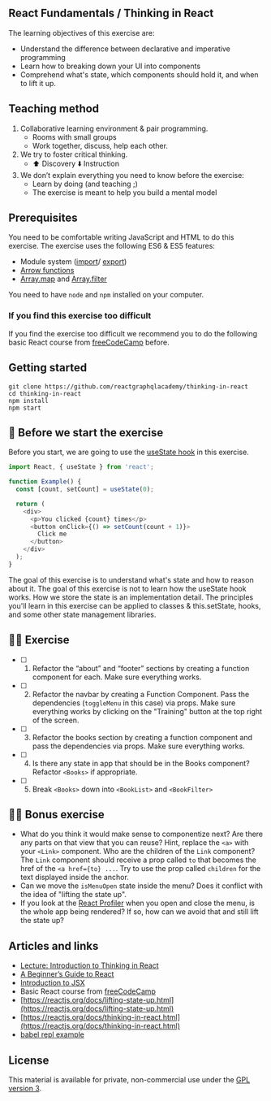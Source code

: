 ## React Fundamentals / Thinking in React

The learning objectives of this exercise are:
- Understand the difference between declarative and imperative programming
- Learn how to breaking down your UI into components
- Comprehend what's state, which components should hold it, and when to lift it up.

## Teaching method

1. Collaborative learning environment & pair programming.
   - Rooms with small groups
   - Work together, discuss, help each other.
2. We try to foster critical thinking.
   - ⬆️ Discovery ⬇️ Instruction
3. We don’t explain everything you need to know before the exercise:
   - Learn by doing (and teaching ;)
   - The exercise is meant to help you build a mental model

## Prerequisites

You need to be comfortable writing JavaScript and HTML to do this exercise. The exercise uses the following ES6 & ES5 features:

- Module system ([import](https://developer.mozilla.org/en-US/docs/Web/JavaScript/Reference/Statements/import)/ [export](https://developer.mozilla.org/en-US/docs/Web/JavaScript/Reference/Statements/export))
- [Arrow functions](https://developer.mozilla.org/en-US/docs/Web/JavaScript/Reference/Functions/Arrow_functions)
- [Array.map](https://developer.mozilla.org/en-US/docs/Web/JavaScript/Reference/Global_Objects/Array/map) and [Array.filter](https://developer.mozilla.org/en-US/docs/Web/JavaScript/Reference/Global_Objects/Array/filter)

You need to have `node` and `npm` installed on your computer.

### If you find this exercise too difficult

If you find the exercise too difficult we recommend you to do the following basic React course from [freeCodeCamp](https://learn.freecodecamp.org/front-end-libraries/react/) before.

## Getting started

```console
git clone https://github.com/reactgraphqlacademy/thinking-in-react
cd thinking-in-react
npm install
npm start
```

## 🥑 Before we start the exercise

Before you start, we are going to use the [useState hook](https://reactjs.org/docs/hooks-state.html) in this exercise. 

```javascript
import React, { useState } from 'react';

function Example() {
  const [count, setCount] = useState(0);

  return (
    <div>
      <p>You clicked {count} times</p>
      <button onClick={() => setCount(count + 1)}>
        Click me
      </button>
    </div>
  );
}
```

The goal of this exercise is to understand what's state and how to reason about it. The goal of this exercise is not to learn how the useState hook works. How we store the state is an implementation detail. The principles you'll learn in this exercise can be applied to classes & this.setState, hooks, and some other state management libraries. 

## 🤸‍♀️ Exercise

- [ ] 1. Refactor the “about” and “footer” sections by creating a function component for each.
      Make sure everything works.

- [ ] 2. Refactor the navbar by creating a Function Component.
      Pass the dependencies (`toggleMenu` in this case) via props.
      Make sure everything works by clicking on the "Training" button at the top right of the screen.

- [ ] 3. Refactor the books section by creating a function component and pass the dependencies via props.
      Make sure everything works.

- [ ] 4. Is there any state in app that should be in the Books component?
      Refactor `<Books>` if appropriate. 

- [ ] 5. Break `<Books>` down into `<BookList>` and `<BookFilter>`

## 🏋️‍♀️ Bonus exercise
- What do you think it would make sense to componentize next? Are there any parts on that view that you can reuse? Hint, replace the `<a>` with your `<Link>` component. Who are the children of the `Link` component? The `Link` component should receive a prop called `to` that becomes the href of the `<a href={to} ...`. Try to use the prop called `children` for the text displayed inside the anchor.
- Can we move the `isMenuOpen` state inside the menu? Does it conflict with the idea of "lifting the state up".
- If you look at the [React Profiler](https://reactjs.org/blog/2018/09/10/introducing-the-react-profiler.html) when you open and close the menu, is the whole app being rendered? If so, how can we avoid that and still lift the state up?

## Articles and links

- [Lecture: Introduction to Thinking in React](https://reactgraphql.academy/react/introduction-to-thinking-in-react/)
- [A Beginner’s Guide to React](https://medium.com/leanjs/introduction-to-react-3000e9cbcd26)
- [Introduction to JSX](https://reactjs.org/docs/introducing-jsx.html)
- Basic React course from [freeCodeCamp](https://learn.freecodecamp.org/front-end-libraries/react/)
- [https://reactjs.org/docs/lifting-state-up.html](https://reactjs.org/docs/lifting-state-up.html)
- [https://reactjs.org/docs/thinking-in-react.html](https://reactjs.org/docs/thinking-in-react.html)
- [babel repl example](https://babeljs.io/repl#?babili=false&browsers=&build=&builtIns=false&spec=false&loose=false&code_lz=JYWwDg9gTgLgBAJQKYEMDG8BmUIjgIilQ3wCg0IA7AZ3gAkkAbRiAYV0kqUvgF44AFAEo4vAHwEAFsHwBuUqQA8AE2AA3OGkYpq1AHIoQSXvgo8UwLlHxjScOCvWbtug0ZM4A7jbv24AbwZmNg4qbhgAX19FAHpVNVtY-LEgA&debug=false&forceAllTransforms=false&shippedProposals=false&circleciRepo=&evaluate=true&fileSize=false&timeTravel=false&sourceType=module&lineWrap=false&presets=es2015,es2016,es2017,react,stage-2&prettier=false&targets=&version=7.3.3)


## License

This material is available for private, non-commercial use under the [GPL version 3](http://www.gnu.org/licenses/gpl-3.0-standalone.html).
